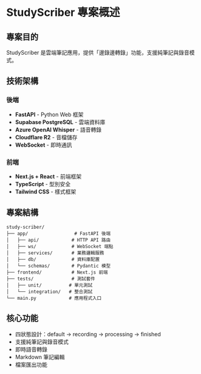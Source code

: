 # StudyScriber 專案概述

## 專案目的
StudyScriber 是雲端筆記應用，提供「邊錄邊轉錄」功能，支援純筆記與錄音模式。

## 技術架構
### 後端
- **FastAPI** - Python Web 框架
- **Supabase PostgreSQL** - 雲端資料庫
- **Azure OpenAI Whisper** - 語音轉錄
- **Cloudflare R2** - 音檔儲存
- **WebSocket** - 即時通訊

### 前端  
- **Next.js + React** - 前端框架
- **TypeScript** - 型別安全
- **Tailwind CSS** - 樣式框架

## 專案結構
```
study-scriber/
├── app/                 # FastAPI 後端
│   ├── api/            # HTTP API 路由
│   ├── ws/             # WebSocket 端點  
│   ├── services/       # 業務邏輯服務
│   ├── db/             # 資料庫配置
│   └── schemas/        # Pydantic 模型
├── frontend/           # Next.js 前端
├── tests/              # 測試套件
│   ├── unit/          # 單元測試
│   └── integration/   # 整合測試
└── main.py            # 應用程式入口
```

## 核心功能
- 四狀態設計：default → recording → processing → finished
- 支援純筆記與錄音模式
- 即時語音轉錄
- Markdown 筆記編輯
- 檔案匯出功能
